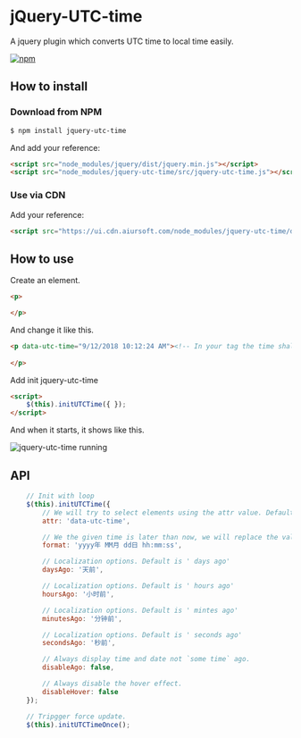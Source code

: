 # jQuery-UTC-time

A jquery plugin which converts UTC time to local time easily.

[![npm](https://img.shields.io/npm/v/jquery-utc-time.svg?style=flat)](https://www.npmjs.com/package/jquery-utc-time)

## How to install

### Download from NPM

```bash
$ npm install jquery-utc-time
```

And add your reference:

```html
<script src="node_modules/jquery/dist/jquery.min.js"></script>
<script src="node_modules/jquery-utc-time/src/jquery-utc-time.js"></script>
```

### Use via CDN

Add your reference:

```html
<script src="https://ui.cdn.aiursoft.com/node_modules/jquery-utc-time/dist/jquery-utc-time.min.js"></script>
```

## How to use

Create an element.

```html
<p>

</p>
```

And change it like this.

```html
<p data-utc-time="9/12/2018 10:12:24 AM"><!-- In your tag the time shall be an UTC time -->
  
</p>
```

Add init jquery-utc-time

```html
<script>
    $(this).initUTCTime({ });
</script>
```

And when it starts, it shows like this.

![jquery-utc-time running](https://oss.aiursoft.com/MyPersonalFiles/Untitled.png)

## API

```javascript
    // Init with loop
    $(this).initUTCTime({
        // We will try to select elements using the attr value. Default value is 'data-utc-time'.
        attr: 'data-utc-time',

        // We the given time is later than now, we will replace the value to its local time using the format. If format is not specified, we will just convert it to local string.
        format: 'yyyy年 MM月 dd日 hh:mm:ss',

        // Localization options. Default is ' days ago'
        daysAgo: '天前',

        // Localization options. Default is ' hours ago'
        hoursAgo: '小时前',

        // Localization options. Default is ' mintes ago'
        minutesAgo: '分钟前',

        // Localization options. Default is ' seconds ago'
        secondsAgo: '秒前',

        // Always display time and date not `some time` ago.
        disableAgo: false,

        // Always disable the hover effect.
        disableHover: false
    });
```

```javascript
    // Tripgger force update.
    $(this).initUTCTimeOnce();
```
